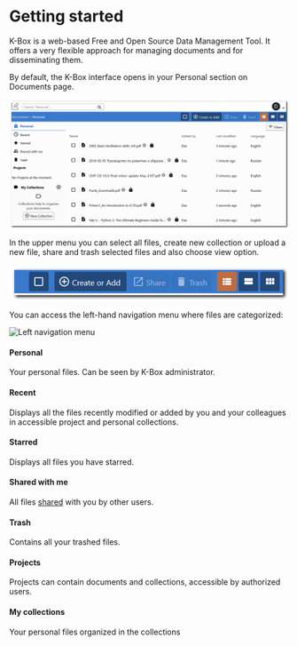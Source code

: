 # Getting started

K-Box is a web-based Free and Open Source Data Management Tool. It offers a very flexible approach for managing documents and for disseminating them.

By default, the K-Box interface opens in your Personal section on Documents page. 

![Main page](../img/main-page.png)

In the upper menu you can select all files, create new collection or upload a new file, share and trash selected files and also choose view option.

![upper menu](../img/upper-menu.png) 

You can access the left-hand navigation menu where files are categorized:

![Left navigation menu](./img/left-nav-bar.png)

#### Personal

Your personal files. Can be seen by K-Box administrator.

#### Recent

Displays all the files recently modified or added by you and your colleagues in accessible project and personal collections.

#### Starred

Displays all files you have starred.

#### Shared with me

All files [shared](./share.md) with you by other users.

#### Trash

Contains all your trashed files.

#### Projects

Projects can contain documents and collections, accessible by authorized users.

#### My collections

Your personal files organized in the collections